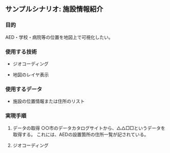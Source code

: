 ## サンプルシナリオ: 施設情報紹介

### 目的
AED・学校・病院等の位置を地図上で可視化したい。

### 使用する技術

* ジオコーディング

* 地図のレイヤ表示

### 使用するデータ

* 施設の位置情報または住所のリスト

### 実現手順

1. データの取得
○○市のデータカタログサイトから、△△□□というデータを取得する。
これには、AEDの設置箇所の住所一覧が記されている。

2. ジオコーディング
